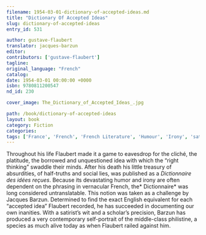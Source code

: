 ```yaml
---
filename: 1954-03-01-dictionary-of-accepted-ideas.md
title: "Dictionary Of Accepted Ideas"
slug: dictionary-of-accepted-ideas
entry_id: 531

author: gustave-flaubert
translator: jacques-barzun
editor: 
contributors: ['gustave-flaubert']
tagline: 
original_language: "French"
catalog: 
date: 1954-03-01 00:00:00 +0000 
isbn: 9780811200547
nd_id: 230

cover_image: The_Dictionary_of_Accepted_Ideas_.jpg

path: /book/dictionary-of-accepted-ideas
layout: book
category: Fiction
categories: 
tags: ['France', 'French', 'French Literature', 'Humour', 'Irony', 'satire']
---
```

Throughout his life Flaubert made it a game to eavesdrop for the cliché, the platitude, the borrowed and unquestioned idea with which the “right thinking” swaddle their minds. After his death his little treasury of absurdities, of half-truths and social lies, was published as a *Dictionnaire des idées reçues*. Because its devastating humor and irony are often dependent on the phrasing in vernacular French, the* Dictionnaire* was long considered untranslatable. This notion was taken as a challenge by Jacques Barzun. Determined to find the exact English equivalent for each “accepted idea” Flaubert recorded, he has succeeded in documenting our own inanities. With a satirist’s wit and a scholar’s precision, Barzun has produced a very contemporary self-portrait of the middle-class philistine, a species as much alive today as when Flaubert railed against him.





